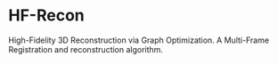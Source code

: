 # HF-Recon
High-Fidelity 3D Reconstruction via Graph Optimization. A Multi-Frame Registration and reconstruction algorithm.
